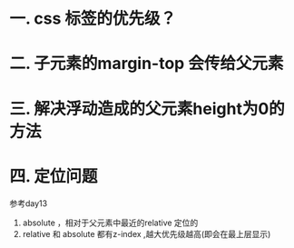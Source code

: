 一. css 标签的优先级？
=============================
<!-- 
		css优先级：!important>行间样式>ID选择器>属性选择器&&伪类选择器>类选择器>元素选择器

		优先级划分
		a:行内样式：优先级1000
		b:ID选择器：优先级100
		c:类选择器：优先级10 (伪类属性优先级10 div:first-child == 11)
		d:元素选择器：优先级1

		!important:优先级最大10000（用了后就不能修改 慎用）
		span 优先级1
		div span 优先级 1+1
		.divC span 优先级 10+1
		#divI span 优先级 100+1
	-->

二. 子元素的margin-top 会传给父元素
================================================
<!--
 解决方法：1. 给父元素设置margin-top
 		   2. 给父元素设置 padding-top 或者 border--推荐 
 		   3. 给父元素加 overflow：hidden --次之
 		-->

三. 解决浮动造成的父元素height为0的方法
==========================================
<!-- 
	参考 day11 index12
	1.加高：（无法自适应，扩展性差）
	2.父元素浮动：其他元素布局造成影响，margin auto失效
	3.inline-block: margin auto 失效

	4.overflow:hidden:
	越界都被隐藏，zoom：1兼容ie67

	5.6 末尾加空标签<br class="clear">：不符合 行为 样式 结构 分离思想

	7.给父元素加伪元素：目前用的最多，大型网站一般都是用的这个方法
	zoom：1 解决ie67兼容 --推荐
 -->

四. 定位问题
==========================================
参考day13
1. absolute ，相对于父元素中最近的relative 定位的
2. relative 和 absolute 都有z-index ,越大优先级越高(即会在最上层显示)

